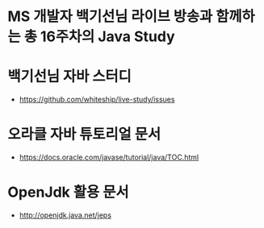 
# MS 개발자 백기선님 라이브 방송과 함께하는 총 16주차의 Java Study


# 백기선님 자바 스터디
- https://github.com/whiteship/live-study/issues

# 오라클 자바 튜토리얼 문서
- https://docs.oracle.com/javase/tutorial/java/TOC.html

# OpenJdk 활용 문서
- http://openjdk.java.net/jeps


